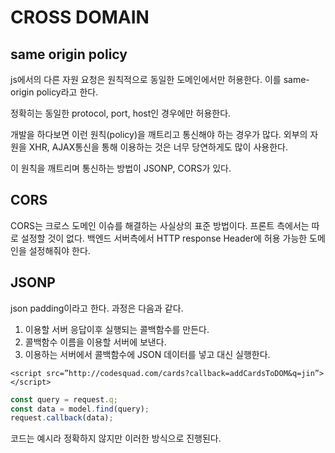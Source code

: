 # CROSS DOMAIN

## same origin policy

js에서의 다른 자원 요청은 원칙적으로 동일한 도메인에서만 허용한다. 이를 same-origin policy라고 한다.

정확히는 동일한 protocol, port, host인 경우에만 허용한다.

개발을 하다보면 이런 원칙(policy)을 깨트리고 통신해야 하는 경우가 많다. 외부의 자원을 XHR, AJAX통신을 통해 이용하는 것은 너무 당연하게도 많이 사용한다.

이 원칙을 깨트리며 통신하는 방법이 JSONP, CORS가 있다.

## CORS

CORS는 크로스 도메인 이슈를 해결하는 사실상의 표준 방법이다. 프론트 측에서는 따로 설정할 것이 없다. 백엔드 서버측에서 HTTP response Header에 허용 가능한 도메인을 설정해줘야 한다.

## JSONP

json padding이라고 한다. 과정은 다음과 같다.

1. 이용할 서버 응답이후 실행되는 콜백함수를 만든다.
2. 콜백함수 이름을 이용할 서버에 보낸다.
3. 이용하는 서버에서 콜백함수에 JSON 데이터를 넣고 대신 실행한다.

`<script src=”http://codesquad.com/cards?callback=addCardsToDOM&q=jin”></script>`

```js
const query = request.q;
const data = model.find(query);
request.callback(data);
```

코드는 예시라 정확하지 않지만 이러한 방식으로 진행된다.
